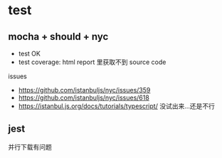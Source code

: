 # test

## mocha + should + nyc

- test OK
- test coverage: html report 里获取不到 source code

issues

- https://github.com/istanbuljs/nyc/issues/359
- https://github.com/istanbuljs/nyc/issues/618
- https://istanbul.js.org/docs/tutorials/typescript/ 没试出来...还是不行

## jest

并行下载有问题
